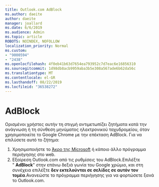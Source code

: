 ```yaml
---
title: Outlook.com AdBlock
ms.author: daeite
author: daeite
manager: joallard
ms.date: 6/6/2019
ms.audience: Admin
ms.topic: article
ROBOTS: NOINDEX, NOFOLLOW
localization_priority: Normal
ms.custom:
- "9000594"
- "2438"
ms.openlocfilehash: 4f0eb41b63d7654ea793952c7d7eac6e16856310
ms.sourcegitcommit: 1d98db8acb9959aba3b5e308a567ade6b62da56c
ms.translationtype: MT
ms.contentlocale: el-GR
ms.lasthandoff: 08/22/2019
ms.locfileid: "36538272"
---
```

# <a name="adblock"></a>AdBlock

Ορισμένοι χρήστες αυτήν τη στιγμή αντιμετωπίζει ζητήματα κατά την ανάγνωση ή τη σύνθεση μηνύματος ηλεκτρονικού ταχυδρομείου, όταν χρησιμοποιείτε το Google Chrome με την επέκταση AdBlock. Για να επιλύσετε αυτό το ζήτημα:

1. Χρησιμοποιήστε το [Άκρο της Microsoft](https://www.microsoft.com/windows/microsoft-edge) ή κάποιο άλλο πρόγραμμα περιήγησης στο web.
1. Εξαίρεση Outlook.com από τις ρυθμίσεις του AdBlock.Επιλέξτε " **AdBlock**" στην επάνω δεξιά γωνία του Google χρώμιο, και στη συνέχεια επιλέξτε **δεν εκτελούνται σε σελίδες σε αυτόν τον τομέα**.Ανανεώστε το πρόγραμμα περιήγησης για να φορτώσετε ξανά το Outlook.com.